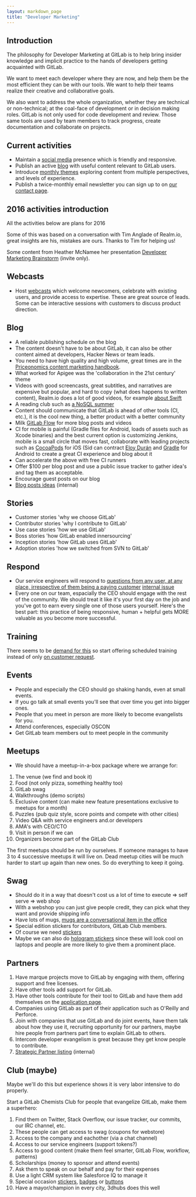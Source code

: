 ```yaml
---
layout: markdown_page
title: "Developer Marketing"
---
```


## Introduction

The philosophy for Developer Marketing at GitLab is to help bring insider knowledge and implicit practice to the hands of developers getting acquainted with GitLab.

We want to meet each developer where they are now, and help them be the most efficient they can be with our tools. We want to help their teams realize their creative and collaborative goals.

We also want to address the whole organization, whether they are technical or non-technical; at the coal-face of development or in decision making roles. GitLab is not only used for code development and review. Those same tools are used by team members to track progress, create documentation and collaborate on projects.

## Current activities

- Maintain a [social media](/handbook/marketing/developer-marketing/social-media/) presence which is friendly and responsive.
- Publish an active [blog](/handbook/marketing/developer-marketing/blog/) with useful content relevant to GitLab users.
- Introduce [monthly themes](/handbook/marketing/developer-marketing/monthly/) exploring content from multiple perspectives, and levels of experience.
- Publish a twice-monthly email newsletter you can sign up to on [our contact page](https://about.gitlab.com/contact/).

## 2016 activities introduction

All the activities below are plans for 2016

Some of this was based on a conversation with Tim Anglade of Realm.io, great insights are his, mistakes are ours. Thanks to Tim for helping us!

Some content from Heather McNamee her presentation [Developer Marketing Brainstorm](https://docs.google.com/document/d/1gCOSWFysoEfYbnAQcqteWjQYQzzphW0Gd0XRcTXYHVw/edit#) (invite only).

## Webcasts

- Host [webcasts](/handbook/marketing/developer-marketing/webcasts/) which welcome newcomers, celebrate with existing users, and provide access to expertise. These are great source of leads. Some can be interactive sessions with customers to discuss product direction.

## Blog

* A reliable publishing schedule on the blog
* The content doesn't have to be about GitLab, it can also be other content aimed at developers, Hacker News or team leads.
* You need to have high quality and high volume, great times are in the [Priceonomics content marketing handbook](http://priceonomics.com/the-content-marketing-handbook/).
* What worked for Apigee was the 'collaboration in the 21st century' theme
* Videos with good screencasts, great subtitles, and narratives are expensive but popular, and hard to copy (what does happens to written content), Realm.io does a lot of good videos, for example [about Swift](https://realm.io/news/top-5-swift-videos-of-2014/)
* A reading club such as [a NoSQL summer](http://nosqlsummer.org/)
* Content should communicate that GitLab is ahead of other tools (CI, etc.), it is the cool new thing, a better product with a better community
* Milk [GitLab Flow](http://doc.gitlab.com/ee/workflow/gitlab_flow.html) for more blog posts and videos
* CI for mobile is painful (Gradle files for Android, loads of assets such as Xcode binaries) and the best current option is customizing Jenkins, mobile is a small circle that moves fast, collaborate with leading projects such as [CocoaPods](https://cocoapods.org/) for iOS (Sid can contract [Eloy Durán](https://twitter.com/alloy) and [Gradle](https://gradle.org/) for Android to create a great CI experience and blog about it
* Can accelerate the above with free CI runners
* Offer $100 per blog post and use a public issue tracker to gather idea's and tag them as acceptable.
* Encourage guest posts on our blog
* [Blog posts ideas](https://dev.gitlab.org/gitlab/blog-posts/issues) (internal)

## Stories

* Customer stories 'why we choose GitLab'
* Contributor stories 'why I contribute to GitLab'
* Use case stories 'how we use GitLab'
* Boss stories 'how GitLab enabled innersourcing'
* Inception stories 'how GitLab uses GitLab'
* Adoption stories 'how we switched from SVN to GitLab'

## Respond

* Our service engineers will respond to [questions from any user, at any place, irrespective of them being a paying customer](https://about.gitlab.com/handbook/support/) [internal issue](https://dev.gitlab.org/gitlab/organization/issues/497)
* Every one on our team, espacially the CEO should engage with the rest of the community. We should treat it like it's your first day on the job and you've got to earn every single one of those users yourself. Here's the best part: this practice of being responsive, human + helpful gets MORE valuable as you become more successful.

## Training

There seems to be [demand for this](https://www.theknowledgeacademy.com/sc/courses/source-code-software-training/gitlab-software-training/victoria/) so start offering scheduled training instead of only [on customer request](https://about.gitlab.com/training/).

## Events

* People and especially the CEO should go shaking hands, even at small events.
* If you go talk at small events you'll see that over time you get into bigger ones.
* People that you meet in person are more likely to become evangelists for you.
* Attend conferences, especially OSCON
* Get GitLab team members out to meet people in the community

## Meetups

* We should have a meetup-in-a-box package where we arrange for:

1. The venue (we find and book it)
1. Food (not only pizza, something healthy too)
1. GitLab swag
1. Walkthroughs (demo scripts)
1. Exclusive content (can make new feature presentations exclusive to meetups for a month)
1. Puzzles (pub quiz style, score points and compete with other cities)
1. Video Q&A with service engineers and.or developers
1. AMA's with CEO/CTO
1. Visit in person if we can
1. Organizers become part of the GitLab Club

The first meetups should be run by ourselves.
If someone manages to have 3 to 4 successive meetups it will live on.
Dead meetup cities will be much harder to start up again than new ones.
So do everything to keep it going.

## Swag

* Should do it in a way that doesn't cost us a lot of time to execute => self serve => web shop
* With a webshop you can just give people credit, they can pick what they want and provide shipping info
* Have lots of mugs, [mugs are a conversational item in the office](http://dealwhisperers.blogspot.co.il/2015/07/a-million-dollar-coffee-cup.html)
* Special edition stickers for contributors, GitLab Club members.
* Of course we need [stickers](http://opensource.com/business/15/11/open-source-stickers)
* Maybe we can also do [hologram stickers](http://www.integraf.com/custom/hologram-stickers-labels/) since these will look cool on laptops and people are more likely to give them a prominent place.

## Partners

1. Have marque projects move to GitLab by engaging with them, offering support and free licenses.
1. Have other tools add support for GitLab.
1. Have other tools contribute for their tool to GitLab and have them add themselves on the [application page](https://about.gitlab.com/applications/).
1. Companies using GitLab as part of their application such as O'Reilly and Perforce.
1. Join with companies that use GitLab and do joint events, have them talk about how they use it, recruiting opportunity for our partners, maybe hire people from partners part time to explain GitLab to others.
1. Intercom developer evangelism is great because they get know people to contribute.
1. [Strategic Partner listing](https://docs.google.com/document/d/1-oAf0tMlTrAaPAsG_8NLXrI3DEZqI5ZA0gW0lKxFjA4/edit) (internal)

## Club (maybe)

Maybe we'll do this but experience shows it is very labor intensive to do properly.

Start a GitLab Chemists Club for people that evangelize GitLab, make them a superhero:

1. Find them on Twitter, Stack Overflow, our issue tracker, our commits, our IRC channel, etc.
1. These people can get access to swag (coupons for webstore)
1. Access to the company and eachother (via a chat channel)
1. Access to our service engineers (support tokens?)
1. Access to good content (make them feel smarter, GitLab Flow, workflow, patterns)
1. Scholarships (money to sponsor and attend events)
1. Ask them to speak on our behalf and pay for their expenses
1. Use a light CRM system like Salesforce IQ to manage it
1. Special occasion [stickers](https://twitter.com/arturcygan/status/667729015155879937), [badges](http://www.nerdmeritbadges.com/) or [buttons](http://www.computerhistory.org/collections/catalog/102635438)
1. Have a mayor/champion in every city, 3dhubs does this well

